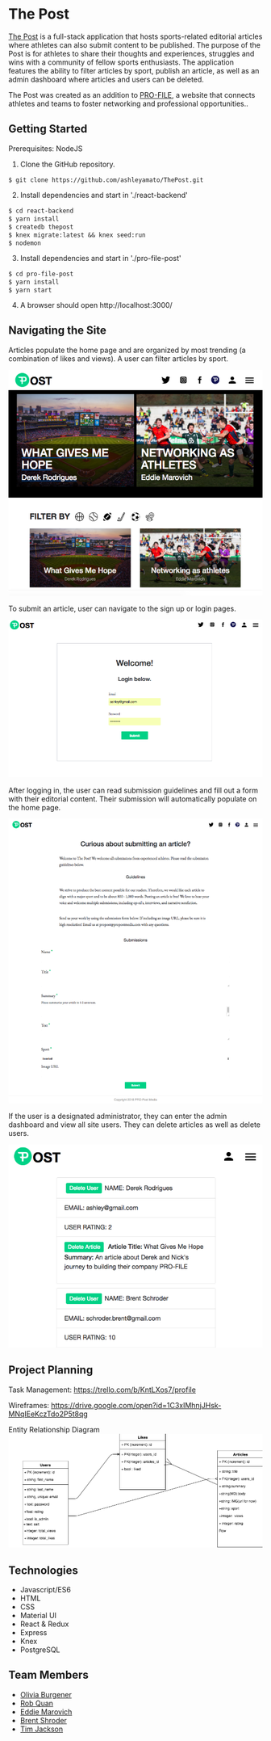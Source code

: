# The Post

[The Post](https://theprofilepost.herokuapp.com/) is a full-stack application that hosts sports-related editorial articles where athletes can also submit content to be published. The purpose of the Post is for athletes to share their thoughts and experiences, struggles and wins with a community of fellow sports enthusiasts. The application features the ability to filter articles by sport, publish an article, as well as an admin dashboard where articles and users can be deleted.

The Post was created as an addition to [PRO-FILE](http://pro-file.us/#/), a website that connects athletes and teams to foster networking and professional opportunities..

## Getting Started

Prerequisites: NodeJS

1. Clone the GitHub repository.
```
$ git clone https://github.com/ashleyamato/ThePost.git
```
2. Install dependencies and start in './react-backend'
```
$ cd react-backend
$ yarn install
$ createdb thepost
$ knex migrate:latest && knex seed:run
$ nodemon
```
3. Install dependencies and start in './pro-file-post'
```
$ cd pro-file-post
$ yarn install
$ yarn start
```
4. A browser should open http://localhost:3000/

## Navigating the Site

Articles populate the home page and are organized by most trending (a combination of likes and views). A user can filter articles by sport.

![alt text](images/home.png)

To submit an article, user can navigate to the sign up or login pages.

![alt text](images/login.png)

After logging in, the user can read submission guidelines and fill out a form with their editorial content. Their submission will automatically populate on the home page.

![alt text](images/submitform.png)

If the user is a designated administrator, they can enter the admin dashboard and view all site users. They can delete articles as well as delete users.

![alt text](images/admin.png)

## Project Planning

Task Management: https://trello.com/b/KntLXos7/profile

Wireframes: https://drive.google.com/open?id=1C3xIMhnjJHsk-MNqIEeKczTdo2P5t8qg

Entity Relationship Diagram
![alt text](images/erd.png)

## Technologies

* Javascript/ES6
* HTML
* CSS
* Material UI
* React & Redux
* Express
* Knex
* PostgreSQL

## Team Members
* [Olivia Burgener](https://github.com/oaburgener)
* [Rob Quan](https://github.com/TheRobQ)
* [Eddie Marovich](https://github.com/eddiemarovich)
* [Brent Shroder](https://github.com/Brumpo)
* [Tim Jackson](https://github.com/Mirtau)
